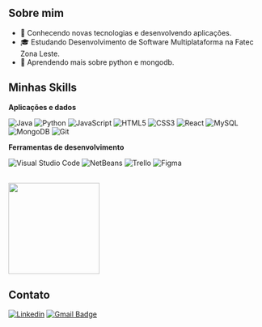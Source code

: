 ## Sobre mim

- 🤔 Conhecendo novas tecnologias e desenvolvendo aplicações.
- 🎓 Estudando Desenvolvimento de Software Multiplataforma na Fatec Zona Leste.
- 🌱 Aprendendo mais sobre python e mongodb.

## Minhas Skills

**Aplicações e dados**

![Java](https://img.shields.io/badge/java-%23ED8B00.svg?style=for-the-badge&logo=openjdk&logoColor=white)
![Python](https://img.shields.io/badge/python-3670A0?style=for-the-badge&logo=python&logoColor=ffdd54)
![JavaScript](https://img.shields.io/badge/javascript-%23323330.svg?style=for-the-badge&logo=javascript&logoColor=%23F7DF1E)
![HTML5](https://img.shields.io/badge/html5-%23E34F26.svg?style=for-the-badge&logo=html5&logoColor=white)
![CSS3](https://img.shields.io/badge/css3-%231572B6.svg?style=for-the-badge&logo=css3&logoColor=white)
![React](https://img.shields.io/badge/react-%2320232a.svg?style=for-the-badge&logo=react&logoColor=%2361DAFB)
![MySQL](https://img.shields.io/badge/mysql-%2300f.svg?style=for-the-badge&logo=mysql&logoColor=white)
![MongoDB](https://img.shields.io/badge/MongoDB-%234ea94b.svg?style=for-the-badge&logo=mongodb&logoColor=white)
![Git](https://img.shields.io/badge/git-%23F05033.svg?style=for-the-badge&logo=git&logoColor=white)


**Ferramentas de desenvolvimento**

![Visual Studio Code](https://img.shields.io/badge/Visual%20Studio%20Code-0078d7.svg?style=for-the-badge&logo=visual-studio-code&logoColor=white)
![NetBeans](https://img.shields.io/badge/NetBeansIDE-1B6AC6.svg?style=for-the-badge&logo=apache-netbeans-ide&logoColor=white)
![Trello](https://img.shields.io/badge/Trello-%23026AA7.svg?style=for-the-badge&logo=Trello&logoColor=white)
![Figma](https://img.shields.io/badge/figma-%23F24E1E.svg?style=for-the-badge&logo=figma&logoColor=white)

<br/>

<a href="https://github.com/GustavoAnjos99" title="Perfil do GustavoAnjos99">
  <img height="180em" src="https://github-readme-stats.vercel.app/api?username=gustavoanjos99&theme=dracula&show_icons=true" />
</a>

## Contato

[![Linkedin](https://img.shields.io/badge/-username-blue?style=flat-square&logo=Linkedin&logoColor=white&link=https://www.linkedin.com/in/gustavo-dos-anjos-campos-530b42278/)](https://www.linkedin.com/in/gustavo-dos-anjos-campos-530b42278/)
[![Gmail Badge](https://img.shields.io/badge/-gustavoanjos160@gmail.com-006bed?style=flat-square&logo=Gmail&logoColor=white&link=mailto:gustavoanjos160@gmail.com)](mailto:gustavoanjos160@gmail.com)
